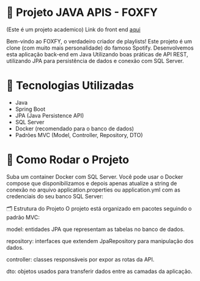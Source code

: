 # 🎵 Projeto JAVA APIS - FOXFY
(Este é um projeto academico)
Link do front end [aqui](https://github.com/LipwFellipe/FrontFoxfy)


Bem-vindo ao FOXFY, o verdadeiro criador de playlists!
Este projeto é um clone (com muito mais personalidade) do famoso Spotify. Desenvolvemos esta aplicação back-end em Java
Utilizando boas práticas de API REST, utilizando JPA para persistência de dados e conexão com SQL Server.

# 🧰 Tecnologias Utilizadas
- Java
- Spring Boot
- JPA (Java Persistence API)
- SQL Server
- Docker (recomendado para o banco de dados)
- Padrões MVC (Model, Controller, Repository, DTO)

# 🚀 Como Rodar o Projeto
Suba um container Docker com SQL Server.
Você pode usar o Docker compose que disponibilizamos e depois apenas atualize a string de conexão no arquivo application.properties ou application.yml com as credenciais do seu banco SQL Server:

🗂 Estrutura do Projeto
O projeto está organizado em pacotes seguindo o padrão MVC:

model: entidades JPA que representam as tabelas no banco de dados.

repository: interfaces que extendem JpaRepository para manipulação dos dados.

controller: classes responsáveis por expor as rotas da API.

dto: objetos usados para transferir dados entre as camadas da aplicação.
